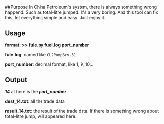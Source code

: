 ##Purpose
In China Petroleum's system, there is always something wrong happend.
Such as total-litre jumped. It's a very boring.
And this tool can fix this, let everything simple and easy.
Just enjoy it.

## Usage
**format: \>\> fule.py fuel.log port_number**

**fule.log**: named like `CL2PumpSrv.31`

**port_number**: decimal format, like 1, 9, 10...

## Output

***14*** at here is the ***port_number***

**dest_14.txt**: all the trade data

**result_14.txt**: the result of the trade data. If there is something wrong about total-litre jump, will appeared here.
